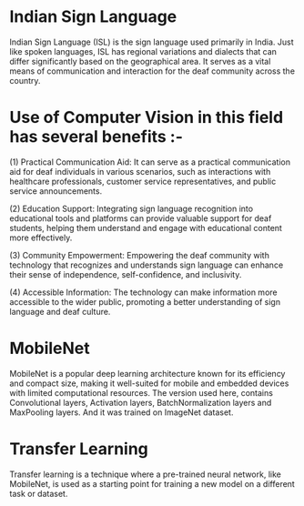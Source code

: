 # Indian Sign Language

Indian Sign Language (ISL) is the sign language used primarily in India. Just like spoken languages, ISL has regional variations and dialects that can differ significantly based on the geographical area. It serves as a vital means of communication and interaction for the deaf community across the country.

# Use of Computer Vision in this field has several benefits :-

(1) Practical Communication Aid: It can serve as a practical communication aid for deaf individuals in various scenarios, such as interactions with healthcare professionals, customer service representatives, and public service announcements.

(2) Education Support: Integrating sign language recognition into educational tools and platforms can provide valuable support for deaf students, helping them understand and engage with educational content more effectively.

(3) Community Empowerment: Empowering the deaf community with technology that recognizes and understands sign language can enhance their sense of independence, self-confidence, and inclusivity.

(4) Accessible Information: The technology can make information more accessible to the wider public, promoting a better understanding of sign language and deaf culture.

# MobileNet

MobileNet is a popular deep learning architecture known for its efficiency and compact size, making it well-suited for mobile and embedded devices with limited computational resources. 
The version used here, contains Convolutional layers, Activation layers, BatchNormalization layers and MaxPooling layers.
And it was trained on ImageNet dataset.

# Transfer Learning
Transfer learning is a technique where a pre-trained neural network, like MobileNet, is used as a starting point for training a new model on a different task or dataset.
